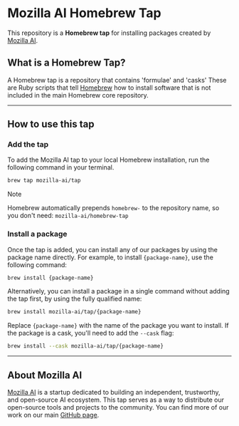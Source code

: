 # Mozilla AI Homebrew Tap

This repository is a **Homebrew tap** for installing packages created by [Mozilla AI](https://www.mozilla.ai/).

## What is a Homebrew Tap?

A Homebrew tap is a repository that contains 'formulae' and 'casks' These are Ruby scripts that tell 
[Homebrew](https://brew.sh/) how to install software that is not included in the main Homebrew core repository.

-----

## How to use this tap

### Add the tap

To add the Mozilla AI tap to your local Homebrew installation, run the following command in your terminal.

```sh
brew tap mozilla-ai/tap
```

> [!NOTE]  
> Homebrew automatically prepends `homebrew-` to the repository name, so you don't need: `mozilla-ai/homebrew-tap`

### Install a package

Once the tap is added, you can install any of our packages by using the package name directly. 
For example, to install `{package-name}`, use the following command:

```sh
brew install {package-name}
```

Alternatively, you can install a package in a single command without adding the tap first, by using the fully qualified name:

```sh
brew install mozilla-ai/tap/{package-name}
```

Replace `{package-name}` with the name of the package you want to install. 
If the package is a cask, you'll need to add the `--cask` flag:

```bash
brew install --cask mozilla-ai/tap/{package-name}
```

-----

## About Mozilla AI

[Mozilla AI](https://www.mozilla.ai/) is a startup dedicated to building an independent, trustworthy, and open-source AI ecosystem. 
This tap serves as a way to distribute our open-source tools and projects to the community. 
You can find more of our work on our main [GitHub page](https://github.com/mozilla-ai).